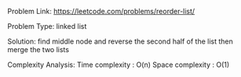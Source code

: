 Problem Link: https://leetcode.com/problems/reorder-list/

Problem Type: linked list

Solution: find middle node and reverse the second half of the list then merge the two lists

Complexity Analysis:
	Time complexity : O(n)
	Space complexity : O(1)